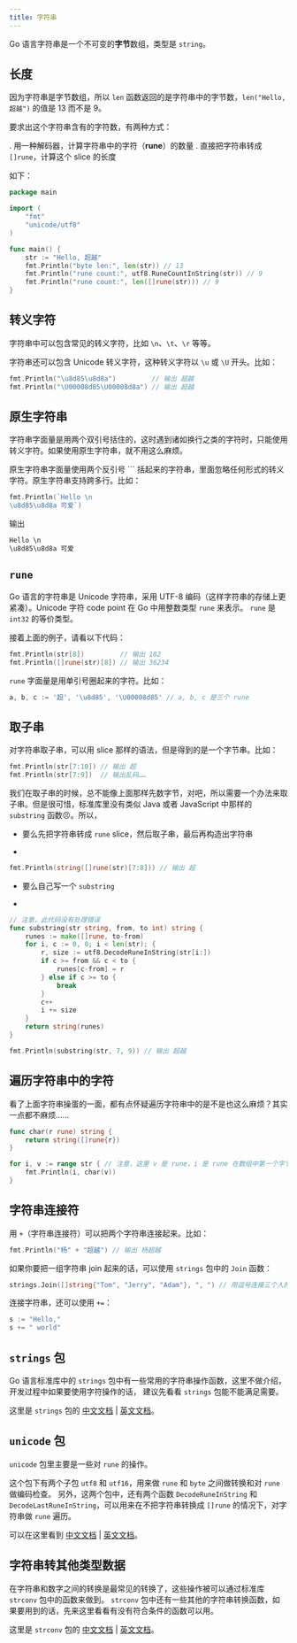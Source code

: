 ```yaml
---
title: 字符串
---
```


Go 语言字符串是一个不可变的**字节**数组，类型是 `string`。

## 长度

因为字符串是字节数组，所以 `len` 函数返回的是字符串中的字节数，`len("Hello, 超越")` 的值是 13 而不是 9。

要求出这个字符串含有的字符数，有两种方式：

. 用一种解码器，计算字符串中的字符（__rune__）的数量
. 直接把字符串转成 `[]rune`，计算这个 slice 的长度

如下：

```go
package main

import (
	"fmt"
	"unicode/utf8"
)

func main() {
	str := "Hello, 超越"
	fmt.Println("byte len:", len(str)) // 13
	fmt.Println("rune count:", utf8.RuneCountInString(str)) // 9
	fmt.Println("rune count:", len([]rune(str))) // 9
}
```

## 转义字符

字符串中可以包含常见的转义字符，比如 `\n`、`\t`、`\r` 等等。

字符串还可以包含 Unicode 转义字符，这种转义字符以 `\u` 或 `\U` 开头。比如：

```go
fmt.Println("\u8d85\u8d8a")         // 输出 超越
fmt.Println("\U00008d85\U00008d8a") // 输出 超越
```

## 原生字符串

字符串字面量是用两个双引号括住的，这时遇到诸如换行之类的字符时，只能使用转义字符。如果使用原生字符串，就不用这么麻烦。

原生字符串字面量使用两个反引号 `\`` 括起来的字符串，里面忽略任何形式的转义字符。原生字符串支持跨多行。比如：

```go
fmt.Println(`Hello \n
\u8d85\u8d8a 可爱`)
```

输出

```txt
Hello \n
\u8d85\u8d8a 可爱
```

## `rune`

Go 语言的字符串是 Unicode 字符串，采用 UTF-8 编码（这样字符串的存储上更紧凑）。Unicode 字符 code point 在 Go 中用整数类型 `rune` 来表示。
`rune` 是 `int32` 的等价类型。

接着上面的例子，请看以下代码：

```go
fmt.Println(str[8])         // 输出 182
fmt.Println([]rune(str)[8]) // 输出 36234
```

`rune` 字面量是用单引号圈起来的字符。比如：

```go
a, b, c := '超', '\u8d85', '\U00008d85' // a, b, c 是三个 rune
```

## 取子串

对字符串取子串，可以用 slice 那样的语法，但是得到的是一个字节串。比如：

```go
fmt.Println(str[7:10]) // 输出 超
fmt.Println(str[7:9])  // 输出乱码……
```

我们在取子串的时候，总不能像上面那样先数字节，对吧，所以需要一个办法来取子串。但是很可惜，标准库里没有类似 Java 或者 JavaScript
中那样的 `substring` 函数😣。所以，

* 要么先把字符串转成 `rune` slice，然后取子串，最后再构造出字符串
+
```go
fmt.Println(string([]rune(str)[7:8])) // 输出 超
```
* 要么自己写一个 `substring`
+
```go
// 注意，此代码没有处理错误
func substring(str string, from, to int) string {
    runes := make([]rune, to-from)
    for i, c := 0, 0; i < len(str); {
        r, size := utf8.DecodeRuneInString(str[i:])
        if c >= from && c < to {
            runes[c-from] = r
        } else if c >= to {
            break
        }
        c++
        i += size
    }
    return string(runes)
}

fmt.Println(substring(str, 7, 9)) // 输出 超越
```

## 遍历字符串中的字符

看了上面字符串操蛋的一面，都有点怀疑遍历字符串中的是不是也这么麻烦？其实一点都不麻烦……

```go
func char(r rune) string {
	return string([]rune{r})
}

for i, v := range str { // 注意，这里 v 是 rune，i 是 rune 在数组中第一个字节所在的位置
    fmt.Println(i, char(v))
}
```



## 字符串连接符

用 `+`（字符串连接符）可以把两个字符串连接起来。比如：

```go
fmt.Println("杨" + "超越") // 输出 杨超越
```

如果你要把一组字符串 join 起来的话，可以使用 `strings` 包中的 `Join` 函数：

```go
strings.Join([]string{"Tom", "Jerry", "Adam"}, ", ") // 用逗号连接三个人的名字
```

连接字符串，还可以使用 `+=`：

```go
s := "Hello,"
s += " world"
```

## `strings` 包

Go 语言标准库中的 `strings` 包中有一些常用的字符串操作函数，这里不做介绍，开发过程中如果要使用字符操作的话，
建议先看看 `strings` 包能不能满足需要。

这里是 `strings` 包的 [中文文档](https://go-zh.org/pkg/strings/) | [英文文档](https://golang.org/pkg/strings/)。

## `unicode` 包

`unicode` 包里主要是一些对 `rune` 的操作。

这个包下有两个子包 `utf8` 和 `utf16`，用来做 `rune` 和 `byte` 之间做转换和对 `rune` 做编码检查。
另外，这两个包中，还有两个函数 `DecodeRuneInString` 和 `DecodeLastRuneInString`，可以用来在不把字符串转换成
`[]rune` 的情况下，对字符串做 `rune` 遍历。

可以在这里看到 [中文文档](https://go-zh.org/pkg/) | [英文文档](https://golang.org/pkg/)。

## 字符串转其他类型数据

在字符串和数字之间的转换是最常见的转换了，这些操作被可以通过标准库 `strconv` 包中的函数来做到。
`strconv` 包中还有一些其他的字符串转换函数，如果要用到的话，先来这里看看有没有符合条件的函数可以用。

这里是 `strconv` 包的 [中文文档](https://go-zh.org/pkg/strconv/) | [英文文档](https://golang.org/pkg/strconv/)。